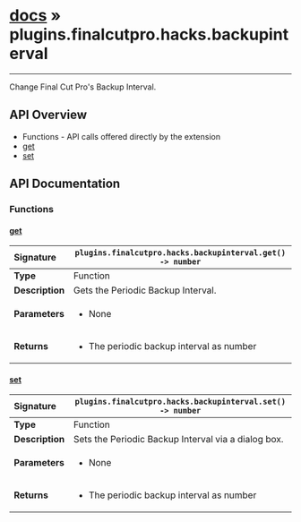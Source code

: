 # [docs](index.md) » plugins.finalcutpro.hacks.backupinterval
---

Change Final Cut Pro's Backup Interval.

## API Overview
* Functions - API calls offered directly by the extension
 * [get](#get)
 * [set](#set)

## API Documentation

### Functions

#### [get](#get)
| <span style="float: left;">**Signature**</span> | <span style="float: left;">`plugins.finalcutpro.hacks.backupinterval.get() -> number` </span>                                                          |
| -----------------------------------------------------|---------------------------------------------------------------------------------------------------------|
| **Type**                                             | Function |
| **Description**                                      | Gets the Periodic Backup Interval. |
| **Parameters**                                       | <ul><li>None</li></ul> |
| **Returns**                                          | <ul><li>The periodic backup interval as number</li></ul> |

#### [set](#set)
| <span style="float: left;">**Signature**</span> | <span style="float: left;">`plugins.finalcutpro.hacks.backupinterval.set() -> number` </span>                                                          |
| -----------------------------------------------------|---------------------------------------------------------------------------------------------------------|
| **Type**                                             | Function |
| **Description**                                      | Sets the Periodic Backup Interval via a dialog box. |
| **Parameters**                                       | <ul><li>None</li></ul> |
| **Returns**                                          | <ul><li>The periodic backup interval as number</li></ul> |

